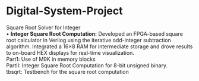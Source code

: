 # Digital-System-Project
Square Root Solver for Integer <br>
•	**Integer Square Root Computation:** Developed an FPGA-based square root calculator in Verilog using the iterative odd-integer subtraction algorithm. Integrated a 16×8 RAM for intermediate storage and drove results to on-board HEX displays for real-time visualization.
<br>
Part1: Use of M9K in memory blocks
<br>
PartII: Integer Square Root Computation for 8-bit unsigned binary. <br>
tbsqrt: Testbench for the square root computation
